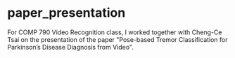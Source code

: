 # paper_presentation
For COMP 790 Video Recognition class, I worked together with Cheng-Ce Tsai on the presentation of the paper "Pose-based Tremor Classification for Parkinson’s Disease Diagnosis from Video".
